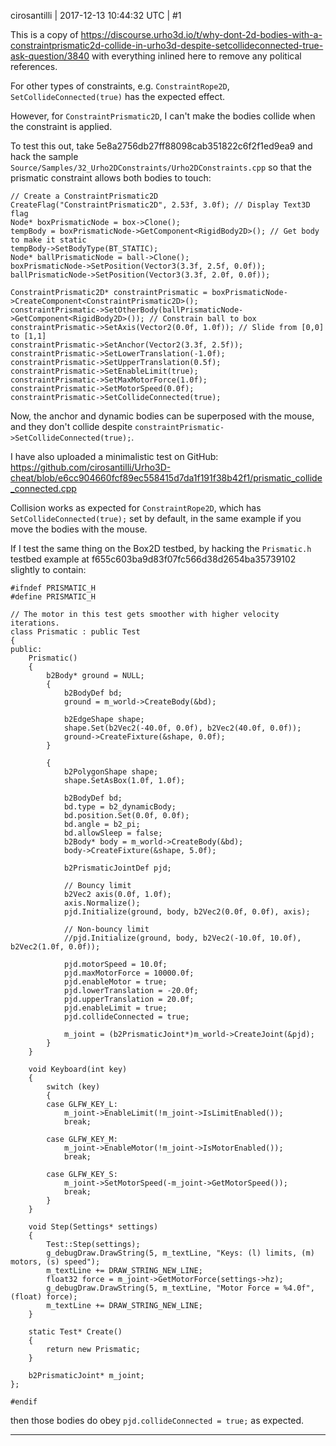 cirosantilli | 2017-12-13 10:44:32 UTC | #1

This is a copy of https://discourse.urho3d.io/t/why-dont-2d-bodies-with-a-constraintprismatic2d-collide-in-urho3d-despite-setcollideconnected-true-ask-question/3840 with everything inlined here to remove any political references.

For other types of constraints, e.g. `ConstraintRope2D`, `SetCollideConnected(true)` has the expected effect.

However, for `ConstraintPrismatic2D`, I can't make the bodies collide when the constraint is applied.

To test this out, take 5e8a2756db27ff88098cab351822c6f2f1ed9ea9 and hack the sample `Source/Samples/32_Urho2DConstraints/Urho2DConstraints.cpp` so that the prismatic constraint allows both bodies to touch:

    // Create a ConstraintPrismatic2D
    CreateFlag("ConstraintPrismatic2D", 2.53f, 3.0f); // Display Text3D flag
    Node* boxPrismaticNode = box->Clone();
    tempBody = boxPrismaticNode->GetComponent<RigidBody2D>(); // Get body to make it static
    tempBody->SetBodyType(BT_STATIC);
    Node* ballPrismaticNode = ball->Clone();
    boxPrismaticNode->SetPosition(Vector3(3.3f, 2.5f, 0.0f));
    ballPrismaticNode->SetPosition(Vector3(3.3f, 2.0f, 0.0f));

    ConstraintPrismatic2D* constraintPrismatic = boxPrismaticNode->CreateComponent<ConstraintPrismatic2D>();
    constraintPrismatic->SetOtherBody(ballPrismaticNode->GetComponent<RigidBody2D>()); // Constrain ball to box
    constraintPrismatic->SetAxis(Vector2(0.0f, 1.0f)); // Slide from [0,0] to [1,1]
    constraintPrismatic->SetAnchor(Vector2(3.3f, 2.5f));
    constraintPrismatic->SetLowerTranslation(-1.0f);
    constraintPrismatic->SetUpperTranslation(0.5f);
    constraintPrismatic->SetEnableLimit(true);
    constraintPrismatic->SetMaxMotorForce(1.0f);
    constraintPrismatic->SetMotorSpeed(0.0f);
    constraintPrismatic->SetCollideConnected(true);

Now, the anchor and dynamic bodies can be superposed with the mouse, and they don't collide despite `constraintPrismatic->SetCollideConnected(true);`.

I have also uploaded a minimalistic test on GitHub: https://github.com/cirosantilli/Urho3D-cheat/blob/e6cc904660fcf89ec558415d7da1f191f38b42f1/prismatic_collide_connected.cpp

Collision works as expected for `ConstraintRope2D`, which has `SetCollideConnected(true);` set by default, in the same example if you move the bodies with the mouse.

If I test the same thing on the Box2D testbed, by hacking the `Prismatic.h` testbed example at f655c603ba9d83f07fc566d38d2654ba35739102
 slightly to contain:

    #ifndef PRISMATIC_H
    #define PRISMATIC_H
    
    // The motor in this test gets smoother with higher velocity iterations.
    class Prismatic : public Test
    {
    public:
    	Prismatic()
    	{
    		b2Body* ground = NULL;
    		{
    			b2BodyDef bd;
    			ground = m_world->CreateBody(&bd);
    
    			b2EdgeShape shape;
    			shape.Set(b2Vec2(-40.0f, 0.0f), b2Vec2(40.0f, 0.0f));
    			ground->CreateFixture(&shape, 0.0f);
    		}
    
    		{
    			b2PolygonShape shape;
    			shape.SetAsBox(1.0f, 1.0f);
    
    			b2BodyDef bd;
    			bd.type = b2_dynamicBody;
    			bd.position.Set(0.0f, 0.0f);
    			bd.angle = b2_pi;
    			bd.allowSleep = false;
    			b2Body* body = m_world->CreateBody(&bd);
    			body->CreateFixture(&shape, 5.0f);
    
    			b2PrismaticJointDef pjd;
    
    			// Bouncy limit
    			b2Vec2 axis(0.0f, 1.0f);
    			axis.Normalize();
    			pjd.Initialize(ground, body, b2Vec2(0.0f, 0.0f), axis);
    
    			// Non-bouncy limit
    			//pjd.Initialize(ground, body, b2Vec2(-10.0f, 10.0f), b2Vec2(1.0f, 0.0f));
    
    			pjd.motorSpeed = 10.0f;
    			pjd.maxMotorForce = 10000.0f;
    			pjd.enableMotor = true;
    			pjd.lowerTranslation = -20.0f;
    			pjd.upperTranslation = 20.0f;
    			pjd.enableLimit = true;
    			pjd.collideConnected = true;
    
    			m_joint = (b2PrismaticJoint*)m_world->CreateJoint(&pjd);
    		}
    	}
    
    	void Keyboard(int key)
    	{
    		switch (key)
    		{
    		case GLFW_KEY_L:
    			m_joint->EnableLimit(!m_joint->IsLimitEnabled());
    			break;
    
    		case GLFW_KEY_M:
    			m_joint->EnableMotor(!m_joint->IsMotorEnabled());
    			break;
    
    		case GLFW_KEY_S:
    			m_joint->SetMotorSpeed(-m_joint->GetMotorSpeed());
    			break;
    		}
    	}
    
    	void Step(Settings* settings)
    	{
    		Test::Step(settings);
    		g_debugDraw.DrawString(5, m_textLine, "Keys: (l) limits, (m) motors, (s) speed");
    		m_textLine += DRAW_STRING_NEW_LINE;
    		float32 force = m_joint->GetMotorForce(settings->hz);
    		g_debugDraw.DrawString(5, m_textLine, "Motor Force = %4.0f", (float) force);
    		m_textLine += DRAW_STRING_NEW_LINE;
    	}
    
    	static Test* Create()
    	{
    		return new Prismatic;
    	}
    
    	b2PrismaticJoint* m_joint;
    };
    
    #endif

then those bodies do obey `pjd.collideConnected = true;` as expected.

-------------------------

